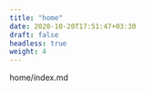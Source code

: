 ```yaml
---
title: "home"
date: 2020-10-20T17:51:47+03:30
draft: false
headless: true
weight: 4
---
```


home/index.md